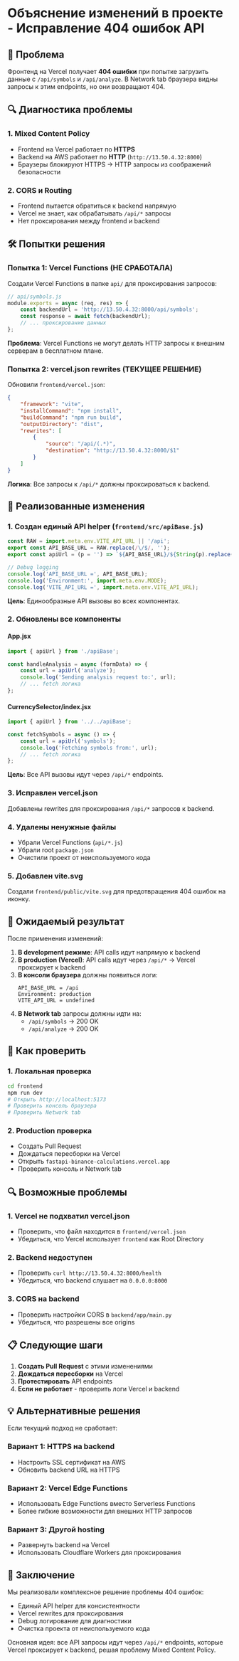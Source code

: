 # Объяснение изменений в проекте - Исправление 404 ошибок API

## 🚨 Проблема

Фронтенд на Vercel получает **404 ошибки** при попытке загрузить данные с `/api/symbols` и `/api/analyze`. В Network tab браузера видны запросы к этим endpoints, но они возвращают 404.

## 🔍 Диагностика проблемы

### 1. **Mixed Content Policy**
- Frontend на Vercel работает по **HTTPS**
- Backend на AWS работает по **HTTP** (`http://13.50.4.32:8000`)
- Браузеры блокируют HTTPS → HTTP запросы из соображений безопасности

### 2. **CORS и Routing**
- Frontend пытается обратиться к backend напрямую
- Vercel не знает, как обрабатывать `/api/*` запросы
- Нет проксирования между frontend и backend

## 🛠️ Попытки решения

### Попытка 1: Vercel Functions (НЕ СРАБОТАЛА)
Создали Vercel Functions в папке `api/` для проксирования запросов:

```javascript
// api/symbols.js
module.exports = async (req, res) => {
    const backendUrl = 'http://13.50.4.32:8000/api/symbols';
    const response = await fetch(backendUrl);
    // ... проксирование данных
};
```

**Проблема**: Vercel Functions не могут делать HTTP запросы к внешним серверам в бесплатном плане.

### Попытка 2: vercel.json rewrites (ТЕКУЩЕЕ РЕШЕНИЕ)
Обновили `frontend/vercel.json`:

```json
{
    "framework": "vite",
    "installCommand": "npm install",
    "buildCommand": "npm run build",
    "outputDirectory": "dist",
    "rewrites": [
        {
            "source": "/api/(.*)",
            "destination": "http://13.50.4.32:8000/$1"
        }
    ]
}
```

**Логика**: Все запросы к `/api/*` должны проксироваться к backend.

## 🔧 Реализованные изменения

### 1. **Создан единый API helper** (`frontend/src/apiBase.js`)

```javascript
const RAW = import.meta.env.VITE_API_URL || '/api';
export const API_BASE_URL = RAW.replace(/\/$/, '');
export const apiUrl = (p = '') => `${API_BASE_URL}/${String(p).replace(/^\//, '')}`;

// Debug logging
console.log('API_BASE_URL =', API_BASE_URL);
console.log('Environment:', import.meta.env.MODE);
console.log('VITE_API_URL =', import.meta.env.VITE_API_URL);
```

**Цель**: Единообразные API вызовы во всех компонентах.

### 2. **Обновлены все компоненты**

#### App.jsx
```javascript
import { apiUrl } from './apiBase';

const handleAnalysis = async (formData) => {
    const url = apiUrl('analyze');
    console.log('Sending analysis request to:', url);
    // ... fetch логика
};
```

#### CurrencySelector/index.jsx
```javascript
import { apiUrl } from '../../apiBase';

const fetchSymbols = async () => {
    const url = apiUrl('symbols');
    console.log('Fetching symbols from:', url);
    // ... fetch логика
};
```

**Цель**: Все API вызовы идут через `/api/*` endpoints.

### 3. **Исправлен vercel.json**
Добавлены rewrites для проксирования `/api/*` запросов к backend.

### 4. **Удалены ненужные файлы**
- Убрали Vercel Functions (`api/*.js`)
- Убрали root `package.json`
- Очистили проект от неиспользуемого кода

### 5. **Добавлен vite.svg**
Создали `frontend/public/vite.svg` для предотвращения 404 ошибок на иконку.

## 🎯 Ожидаемый результат

После применения изменений:

1. **В development режиме**: API calls идут напрямую к backend
2. **В production (Vercel)**: API calls идут через `/api/*` → Vercel проксирует к backend
3. **В консоли браузера** должны появиться логи:
   ```
   API_BASE_URL = /api
   Environment: production
   VITE_API_URL = undefined
   ```
4. **В Network tab** запросы должны идти на:
   - `/api/symbols` → 200 OK
   - `/api/analyze` → 200 OK

## 🚀 Как проверить

### 1. **Локальная проверка**
```bash
cd frontend
npm run dev
# Открыть http://localhost:5173
# Проверить консоль браузера
# Проверить Network tab
```

### 2. **Production проверка**
- Создать Pull Request
- Дождаться пересборки на Vercel
- Открыть `fastapi-binance-calculations.vercel.app`
- Проверить консоль и Network tab

## 🔍 Возможные проблемы

### 1. **Vercel не подхватил vercel.json**
- Проверить, что файл находится в `frontend/vercel.json`
- Убедиться, что Vercel использует `frontend` как Root Directory

### 2. **Backend недоступен**
- Проверить `curl http://13.50.4.32:8000/health`
- Убедиться, что backend слушает на `0.0.0.0:8000`

### 3. **CORS на backend**
- Проверить настройки CORS в `backend/app/main.py`
- Убедиться, что разрешены все origins

## 📋 Следующие шаги

1. **Создать Pull Request** с этими изменениями
2. **Дождаться пересборки** на Vercel
3. **Протестировать** API endpoints
4. **Если не работает** - проверить логи Vercel и backend

## 💡 Альтернативные решения

Если текущий подход не сработает:

### Вариант 1: HTTPS на backend
- Настроить SSL сертификат на AWS
- Обновить backend URL на HTTPS

### Вариант 2: Vercel Edge Functions
- Использовать Edge Functions вместо Serverless Functions
- Более гибкие возможности для внешних HTTP запросов

### Вариант 3: Другой hosting
- Развернуть backend на Vercel
- Использовать Cloudflare Workers для проксирования

## 📝 Заключение

Мы реализовали комплексное решение проблемы 404 ошибок:
- Единый API helper для консистентности
- Vercel rewrites для проксирования
- Debug логирование для диагностики
- Очистка проекта от неиспользуемого кода

Основная идея: все API запросы идут через `/api/*` endpoints, которые Vercel проксирует к backend, решая проблему Mixed Content Policy.
